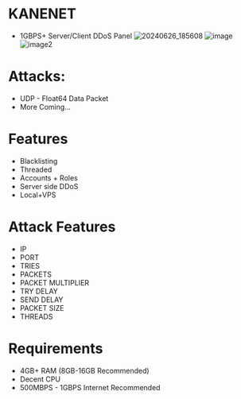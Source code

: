 # KANENET
- 1GBPS+ Server/Client DDoS Panel
![20240626_185608](https://github.com/NextrixVFX/KANENET/assets/110208771/ba4ea606-cb0c-4ee3-b610-b7a10cffdcd4)
![image](https://github.com/NextrixVFX/KANENET/assets/110208771/e289bc57-a172-444d-8c86-356c33c1b1c8)
![image2](https://github.com/NextrixVFX/KANENET/assets/110208771/e2e395ba-22da-4969-9e08-4907f9dd8303)


# Attacks:
- UDP - Float64 Data Packet
- More Coming...

# Features
- Blacklisting
- Threaded
- Accounts + Roles
- Server side DDoS
- Local+VPS

# Attack Features
- IP
- PORT
- TRIES
- PACKETS
- PACKET MULTIPLIER
- TRY DELAY
- SEND DELAY
- PACKET SIZE
- THREADS

# Requirements
- 4GB+ RAM (8GB-16GB Recommended)
- Decent CPU
- 500MBPS - 1GBPS Internet Recommended

